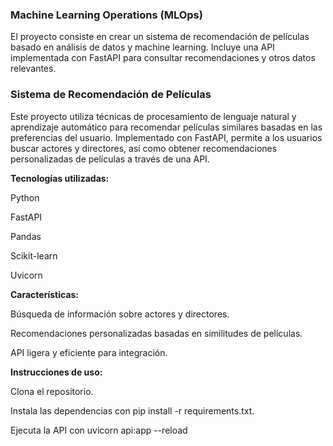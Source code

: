 ### Machine Learning Operations (MLOps) ###

El proyecto consiste en crear un sistema de recomendación de películas basado en análisis de datos y machine learning. Incluye una API implementada con FastAPI para consultar recomendaciones y otros datos relevantes.


### Sistema de Recomendación de Películas ###
Este proyecto utiliza técnicas de procesamiento de lenguaje natural y aprendizaje automático para recomendar películas similares basadas en las preferencias del usuario. Implementado con FastAPI, permite a los usuarios buscar actores y directores, así como obtener recomendaciones personalizadas de películas a través de una API.


**Tecnologías utilizadas:**

Python

FastAPI

Pandas

Scikit-learn

Uvicorn



__Características:__

Búsqueda de información sobre actores y directores.

Recomendaciones personalizadas basadas en similitudes de películas.

API ligera y eficiente para integración.


__Instrucciones de uso:__

Clona el repositorio.

Instala las dependencias con pip install -r requirements.txt.

Ejecuta la API con uvicorn api:app --reload

